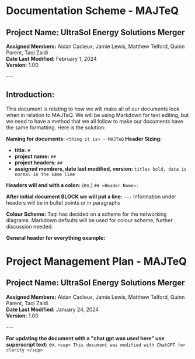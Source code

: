 # Documentation Scheme - MAJTeQ  
## Project Name: UltraSol Energy Solutions Merger  
**Assigned Members:** Aidan Cadieux, Jamie Lewis, Matthew Telford, Quinn Parent, Taqi Zaidi    
**Date Last Modified:** February 1, 2024    
**Version:** 1.00  

--- 
## Introduction:
This document is relating to how we will make all of our documents look when in relation to MAJTeQ.
We will be using Markdown for text editing, but we need to have a method that we all follow to make our documents have the same formatting.
Here is the solution:

**Naming for documents:** `<thing it is> - MAJTeQ`
**Header Sizing:**
- **title:** `#`
- **project name:** `##`
- **project headers:** `##`
- **assigned members, date last modified, version:** `titles bold, data is normal in the same line`

**Headers will end with a colon:**
(ex.) `## <Header Name>:`

**After initial document BLOCK we will put a line:**
`---` 
Information under headers will be in bullet points or in paragraphs

**Colour Scheme:** Taqi has decided on a scheme for the networking diagrams. Markdown defaults will be used for colour scheme, further discussion needed.

**General header for everything example:**
# Project Management Plan - MAJTeQ  
## Project Name: UltraSol Energy Solutions Merger  
**Assigned Members:** Aidan Cadieux, Jamie Lewis, Matthew Telford, Quinn Parent, Taqi Zaidi    
**Date Last Modified:** January 24, 2024    
**Version:** 1.00  

--- 

**For updating the document with a "chat gpt was used here" use superscript text:**
ex. `<sup> This document was modified with ChatGPT for clarity </sup>`

